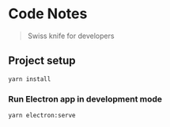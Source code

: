 # Code Notes

> Swiss knife for developers

## Project setup
```
yarn install
```

### Run Electron app in development mode
```
yarn electron:serve
```
